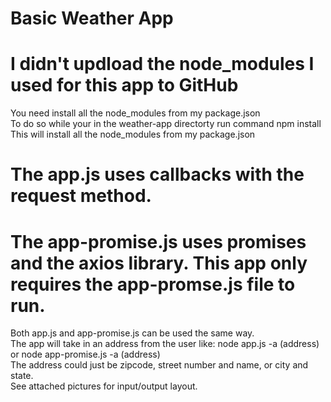# Basic Weather App

# I didn't updload the node_modules I used for this app to GitHub
You need install all the node_modules from my package.json <br />
To do so while your in the weather-app directorty run command npm install <br />
This will install all the node_modules from my package.json
<br />

# The app.js uses callbacks with the request method.
# The app-promise.js uses promises and the axios library. This app only requires the app-promse.js file to run.<br />

Both app.js and app-promise.js can be used the same way. <br />
The app will take in an address from the user like: node app.js -a (address)  or node app-promise.js -a (address)<br />
The address could just be zipcode, street number and name, or city and state. <br />
See attached pictures for input/output layout.




